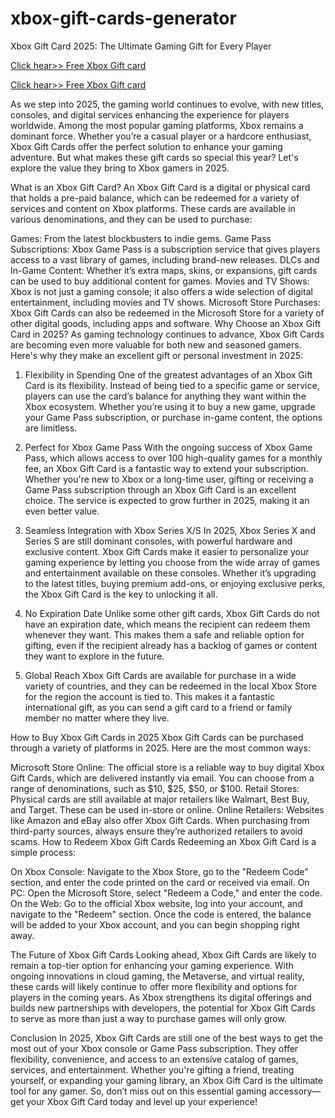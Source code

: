 # xbox-gift-cards-generator
Xbox Gift Card 2025: The Ultimate Gaming Gift for Every Player

[Click hear>> Free Xbox Gift card](https://ndoffer.com/xbk/)

[Click hear>> Free Xbox Gift card](https://ndoffer.com/xbk/)

As we step into 2025, the gaming world continues to evolve, with new titles, consoles, and digital services enhancing the experience for players worldwide. Among the most popular gaming platforms, Xbox remains a dominant force. Whether you’re a casual player or a hardcore enthusiast, Xbox Gift Cards offer the perfect solution to enhance your gaming adventure. But what makes these gift cards so special this year? Let's explore the value they bring to Xbox gamers in 2025.

What is an Xbox Gift Card?
An Xbox Gift Card is a digital or physical card that holds a pre-paid balance, which can be redeemed for a variety of services and content on Xbox platforms. These cards are available in various denominations, and they can be used to purchase:

Games: From the latest blockbusters to indie gems.
Game Pass Subscriptions: Xbox Game Pass is a subscription service that gives players access to a vast library of games, including brand-new releases.
DLCs and In-Game Content: Whether it’s extra maps, skins, or expansions, gift cards can be used to buy additional content for games.
Movies and TV Shows: Xbox is not just a gaming console; it also offers a wide selection of digital entertainment, including movies and TV shows.
Microsoft Store Purchases: Xbox Gift Cards can also be redeemed in the Microsoft Store for a variety of other digital goods, including apps and software.
Why Choose an Xbox Gift Card in 2025?
As gaming technology continues to advance, Xbox Gift Cards are becoming even more valuable for both new and seasoned gamers. Here's why they make an excellent gift or personal investment in 2025:

1. Flexibility in Spending
One of the greatest advantages of an Xbox Gift Card is its flexibility. Instead of being tied to a specific game or service, players can use the card’s balance for anything they want within the Xbox ecosystem. Whether you’re using it to buy a new game, upgrade your Game Pass subscription, or purchase in-game content, the options are limitless.

2. Perfect for Xbox Game Pass
With the ongoing success of Xbox Game Pass, which allows access to over 100 high-quality games for a monthly fee, an Xbox Gift Card is a fantastic way to extend your subscription. Whether you're new to Xbox or a long-time user, gifting or receiving a Game Pass subscription through an Xbox Gift Card is an excellent choice. The service is expected to grow further in 2025, making it an even better value.

3. Seamless Integration with Xbox Series X/S
In 2025, Xbox Series X and Series S are still dominant consoles, with powerful hardware and exclusive content. Xbox Gift Cards make it easier to personalize your gaming experience by letting you choose from the wide array of games and entertainment available on these consoles. Whether it’s upgrading to the latest titles, buying premium add-ons, or enjoying exclusive perks, the Xbox Gift Card is the key to unlocking it all.

4. No Expiration Date
Unlike some other gift cards, Xbox Gift Cards do not have an expiration date, which means the recipient can redeem them whenever they want. This makes them a safe and reliable option for gifting, even if the recipient already has a backlog of games or content they want to explore in the future.

5. Global Reach
Xbox Gift Cards are available for purchase in a wide variety of countries, and they can be redeemed in the local Xbox Store for the region the account is tied to. This makes it a fantastic international gift, as you can send a gift card to a friend or family member no matter where they live.

How to Buy Xbox Gift Cards in 2025
Xbox Gift Cards can be purchased through a variety of platforms in 2025. Here are the most common ways:

Microsoft Store Online: The official store is a reliable way to buy digital Xbox Gift Cards, which are delivered instantly via email. You can choose from a range of denominations, such as $10, $25, $50, or $100.
Retail Stores: Physical cards are still available at major retailers like Walmart, Best Buy, and Target. These can be used in-store or online.
Online Retailers: Websites like Amazon and eBay also offer Xbox Gift Cards. When purchasing from third-party sources, always ensure they’re authorized retailers to avoid scams.
How to Redeem Xbox Gift Cards
Redeeming an Xbox Gift Card is a simple process:

On Xbox Console: Navigate to the Xbox Store, go to the "Redeem Code" section, and enter the code printed on the card or received via email.
On PC: Open the Microsoft Store, select "Redeem a Code," and enter the code.
On the Web: Go to the official Xbox website, log into your account, and navigate to the "Redeem" section.
Once the code is entered, the balance will be added to your Xbox account, and you can begin shopping right away.

The Future of Xbox Gift Cards
Looking ahead, Xbox Gift Cards are likely to remain a top-tier option for enhancing your gaming experience. With ongoing innovations in cloud gaming, the Metaverse, and virtual reality, these cards will likely continue to offer more flexibility and options for players in the coming years. As Xbox strengthens its digital offerings and builds new partnerships with developers, the potential for Xbox Gift Cards to serve as more than just a way to purchase games will only grow.

Conclusion
In 2025, Xbox Gift Cards are still one of the best ways to get the most out of your Xbox console or Game Pass subscription. They offer flexibility, convenience, and access to an extensive catalog of games, services, and entertainment. Whether you're gifting a friend, treating yourself, or expanding your gaming library, an Xbox Gift Card is the ultimate tool for any gamer. So, don’t miss out on this essential gaming accessory—get your Xbox Gift Card today and level up your experience!
